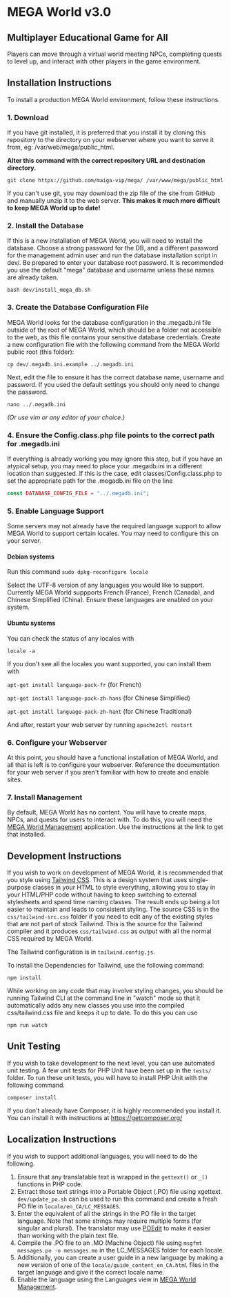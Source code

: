 # MEGA World v3.0
## Multiplayer Educational Game for All
Players can move through a virtual world meeting NPCs, completing quests to level up, and interact with other players in the game environment.

## Installation Instructions
To install a production MEGA World environment, follow these instructions.

### 1. Download
If you have git installed, it is preferred that you install it by cloning this repository
   to the directory on your webserver where you want to serve it from, eg: /var/web/mega/public_html.
   
**Alter this command with the correct repository URL and destination directory.**  

```git clone https://github.com/maiga-vip/mega/ /var/www/mega/public_html```

If you can't use git, you may download the zip file of the site from GitHub and manually unzip it to the web server. **This makes it much more difficult to keep MEGA World up to date!**

### 2. Install the Database
If this is a new installation of MEGA World, you will need to install the database. Choose a strong password for the DB, and a different password for the management admin user and run the database installation script in dev/. Be prepared to enter your database root password.
It is recommended you use the default "mega" database and username unless these names are already taken.

```bash dev/install_mega_db.sh```

### 3. Create the Database Configuration File
MEGA World looks for the database configuration in the .megadb.ini file outside of the root of MEGA World, which should be a folder not accessible to the web, as this file contains your sensitive database credentials. Create a new configuration file with the following command from the MEGA World public root (this folder):

```cp dev/.megadb.ini.example ../.megadb.ini```

Next, edit the file to ensure it has the correct database name, username and password. If you used the default settings you should only need to change the password.

```nano ../.megadb.ini```

*(Or use vim or any editor of your choice.)*

### 4. Ensure the Config.class.php file points to the correct path for .megadb.ini
If everything is already working you may ignore this step, but if you have an atypical setup, you may need to place your .megadb.ini in a different location than suggested.
If this is the case, edit classes/Config.class.php to set the appropriate path for the .megadb.ini file on the line
```php
const DATABASE_CONFIG_FILE = "../.megadb.ini";
```

### 5. Enable Language Support
Some servers may not already have the required language support to allow MEGA World to support certain locales. You may
need to configure this on your server.

#### Debian systems
Run this command
```sudo dpkg-reconfigure locale```

Select the UTF-8 version of any languages you would like to support. Currently MEGA World suppports French (France),
French (Canada), and Chinese Simplified (China). Ensure these languages are enabled on your system.

#### Ubuntu systems
You can check the status of any locales with 

```locale -a```

If you don't see all the locales you want supported, you can install them with

```apt-get install language-pack-fr``` (for French)

```apt-get install language-pack-zh-hans``` (for Chinese Simplified)

```apt-get install language-pack-zh-hant``` (for Chinese Traditional)

And after, restart your web server by running
```apache2ctl restart```


### 6. Configure your Webserver
At this point, you should have a functional installation of MEGA World, and all that is left is to configure your webserver.
Reference the documentation for your web server if you aren't familiar with how to create and enable sites.

### 7. Install Management
By default, MEGA World has no content. You will have to create maps, NPCs, and quests for users to interact with. To do this, you will need the [MEGA World Management](https://github.com/maiga-vip/management) application. Use the instructions at the link to get that installed.

## Development Instructions
If you wish to work on development of MEGA World, it is recommended that you style using [Tailwind CSS](https://tailwindcss.com/).
This is a design system that uses single-purpose classes in your HTML to style everything, allowing you to stay in your HTML/PHP code without having to keep switching to external stylesheets and spend time naming classes. The result ends up being a lot easier to maintain and leads to consistent styling.
The source CSS is in the ```css/tailwind-src.css``` folder if you need to edit any of the existing styles that are not part of stock Tailwind. This is the source for the Tailwind compiler and it produces ```css/tailwind.css``` as output with all the normal CSS required by MEGA World.

The Tailwind configuration is in ```tailwind.config.js```.

To install the Dependencies for Tailwind, use the following command:

```npm install```

While working on any code that may involve styling changes, you should be running Tailwind CLI at the command line in "watch" mode so that it automatically adds any new classes you use into the compiled css/tailwind.css file and keeps it up to date. To do this you can use

```npm run watch```


## Unit Testing
If you wish to take development to the next level, you can use automated unit testing. A few unit tests for PHP Unit have been set up in the ```tests/``` folder. To run these unit tests, you will have to install PHP Unit with the following command.

```composer install```

If you don't already have Composer, it is highly recommended you install it. You can install it with instructions at https://getcomposer.org/

## Localization Instructions
If you wish to support additional languages, you will need to do the following.
1. Ensure that any translatable text is wrapped in the ```gettext()``` or ```_()``` functions in PHP code.
2. Extract those text strings into a Portable Object (.PO) file using xgettext. ```dev/update_po.sh``` can be used to run this command and create a fresh PO file in ```locale/en_CA/LC_MESSAGES```.
3. Enter the equivalent of all the strings in the PO file in the target language. Note that some strings may require multiple forms (for singular and plural). The translator may use [POEdit](https://poedit.net/) to make it easier than working with the plain text file.
4. Compile the .PO file to an .MO (Machine Object) file using ```msgfmt messages.po -o messages.mo``` in the LC_MESSAGES folder for each locale.
5. Additionally, you can create a user guide in a new language by making a new version of one of the  ```locale/guide_content_en_CA.html``` files in the target language and give it the correct locale name.
6. Enable the language using the Languages view in [MEGA World Management](https://github.com/maiga-vip/management/).
